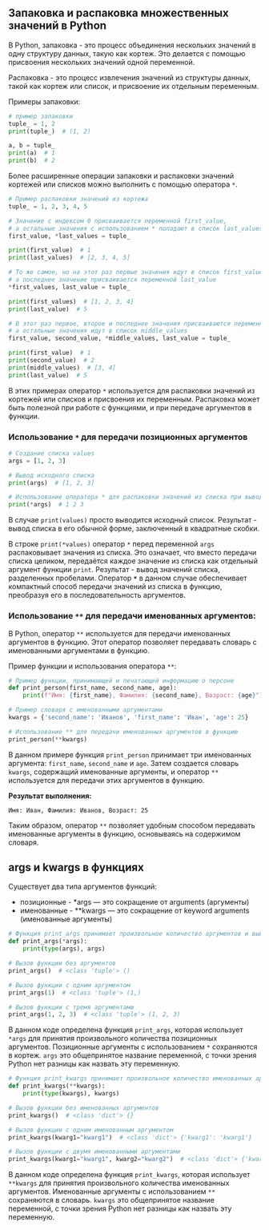 ## **Запаковка и распаковка множественных значений в Python**

В Python, запаковка - это процесс объединения нескольких значений в одну структуру данных, такую как кортеж. Это делается с помощью присвоения нескольких значений одной переменной.

Распаковка - это процесс извлечения значений из структуры данных, такой как кортеж или список, и присвоение их отдельным переменным.

Примеры запаковки:

```python
# пример запаковки
tuple_ = 1, 2
print(tuple_)  # (1, 2)

a, b = tuple_
print(a)  # 1
print(b)  # 2
```

Более расширенные операции запаковки и распаковки значений кортежей или списков можно выполнить с помощью оператора `*`.

```python
# Пример распаковки значений из кортежа
tuple_ = 1, 2, 3, 4, 5

# Значение с индексом 0 присваивается переменной first_value,
# а остальные значения с использованием * попадают в список last_values
first_value, *last_values = tuple_

print(first_value)  # 1
print(last_values)  # [2, 3, 4, 5]

# То же самое, но на этот раз первые значения идут в список first_values,
# а последнее значение присваивается переменной last_value
*first_values, last_value = tuple_

print(first_values)  # [1, 2, 3, 4]
print(last_value)  # 5

# В этот раз первое, второе и последнее значения присваиваются переменным,
# а остальные значения идут в список middle_values
first_value, second_value, *middle_values, last_value = tuple_

print(first_value)  # 1
print(second_value)  # 2
print(middle_values)  # [3, 4]
print(last_value)  # 5
```

В этих примерах оператор `*` используется для распаковки значений из кортежей или списков и присвоения их переменным. Распаковка может быть полезной при работе с функциями, и при передаче  аргументов в функции.

### Использование `*` для передачи позиционных аргументов

```python
# Создание списка values
args = [1, 2, 3]

# Вывод исходного списка
print(args)  # [1, 2, 3]

# Использование оператора * для распаковки значений из списка при выводе
print(*args)  # 1 2 3

```

В случае `print(values)` просто выводится исходный список. Результат - вывод списка в его обычной форме, заключенный в квадратные скобки.

В строке `print(*values)` оператор `*` перед переменной `args` распаковывает значения из списка. Это означает, что вместо передачи списка целиком, передаётся каждое значение из списка как отдельный аргумент функции `print`. Результат - вывод значений списка, разделенных пробелами. Оператор **`*`** в данном случае обеспечивает компактный способ передачи значений из списка в функцию, преобразуя его в последовательность аргументов.

### **Использование `**` для передачи именованных аргументов:**

В Python, оператор `**` используется для передачи именованных аргументов в функцию. Этот оператор позволяет передавать словарь с именованными аргументами в функцию.

Пример функции и использования оператора `**`:

```python
# Пример функции, принимающей и печатающей информацию о персоне
def print_person(first_name, second_name, age):
    print(f"Имя: {first_name}, Фамилия: {second_name}, Возраст: {age}")

# Пример словаря с именованными аргументами
kwargs = {'second_name': 'Иванов', 'first_name': 'Иван', 'age': 25}

# Использование ** для передачи именованных аргументов в функцию
print_person(**kwargs)

```

В данном примере функция `print_person` принимает три именованных аргумента: `first_name`, `second_name` и `age`. Затем создается словарь `kwargs`, содержащий именованные аргументы, и оператор `**` используется для передачи этих аргументов в функцию.

**Результат выполнения:**

```
Имя: Иван, Фамилия: Иванов, Возраст: 25

```

Таким образом, оператор `**` позволяет удобным способом передавать именованные аргументы в функцию, основываясь на содержимом словаря.

## args и kwargs в функциях

Существует два типа аргументов функций:

- позиционные - *args — это сокращение от arguments (аргументы)
- именованные - **kwargs — это сокращение от keyword arguments (именованные аргументы)

```python
# Функция print_args принимает произвольное количество аргументов и выводит их тип и значения
def print_args(*args):
    print(type(args), args)

# Вызов функции без аргументов
print_args()  # <class 'tuple'> ()

# Вызов функции с одним аргументом
print_args(1)  # <class 'tuple'> (1,)

# Вызов функции с тремя аргументами
print_args(1, 2, 3)  # <class 'tuple'> (1, 2, 3)
```

В данном коде определена функция `print_args`, которая использует `*args` для принятия произвольного количества позиционных аргументов. Позиционные аргументы с использованием `*` сохраняются в кортеж. `args` это общепринятое название переменной, с точки зрения Python нет разницы как назвать эту переменную. 

```python
# Функция print_kwargs принимает произвольное количество именованных аргументов и выводит их тип и значения
def print_kwargs(**kwargs):
    print(type(kwargs), kwargs)

# Вызов функции без именованных аргументов
print_kwargs()  # <class 'dict'> {}

# Вызов функции с одним именованным аргументом
print_kwargs(kwarg1="kwarg1")  # <class 'dict'> {'kwarg1': 'kwarg1'}

# Вызов функции с двумя именованными аргументами
print_kwargs(kwarg1="kwarg1", kwarg2="kwarg2")  # <class 'dict'> {'kwarg1': 'kwarg1', 'kwarg2': 'kwarg2'}
```

В данном коде определена функция `print_kwargs`, которая использует `**kwargs` для принятия произвольного количества именованных аргументов. Именованные аргументы с использованием `**` сохраняются в словарь. `kwargs` это общепринятое название переменной, с точки зрения Python нет разницы как назвать эту переменную.